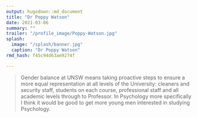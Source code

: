 ```yaml
---
output: hugodown::md_document
title: "Dr Poppy Watson"
date: 2021-03-06
summary: ""
trailer: "/profile_image/Poppy-Watson.jpg"
splash:
  image: "/splash/banner.jpg"
  caption: "Dr Poppy Watson"
rmd_hash: f45c94d63ae9274f

---
```


> Gender balance at UNSW means taking proactive steps to ensure a more equal representation at all levels of the University: cleaners and security staff, students on each course, professional staff and all academic levels through to Professor. In Psychology more specifically I think it would be good to get more young men interested in studying Psychology.

